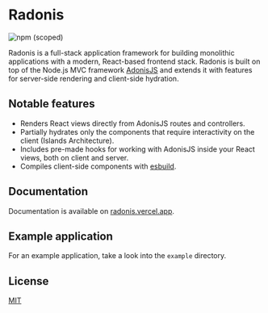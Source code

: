 # Radonis

![npm (scoped)](https://img.shields.io/npm/v/@microeinhundert/radonis)

Radonis is a full-stack application framework for building monolithic applications with a modern, React-based frontend stack. Radonis is built on top of the Node.js MVC framework [AdonisJS](https://adonisjs.com/) and extends it with features for server-side rendering and client-side hydration.

## Notable features

- Renders React views directly from AdonisJS routes and controllers.
- Partially hydrates only the components that require interactivity on the client (Islands Architecture).
- Includes pre-made hooks for working with AdonisJS inside your React views, both on client and server.
- Compiles client-side components with [esbuild](https://esbuild.github.io/).

## Documentation

Documentation is available on [radonis.vercel.app](https://radonis.vercel.app/).

## Example application

For an example application, take a look into the `example` directory.

## License

[MIT](LICENSE)
